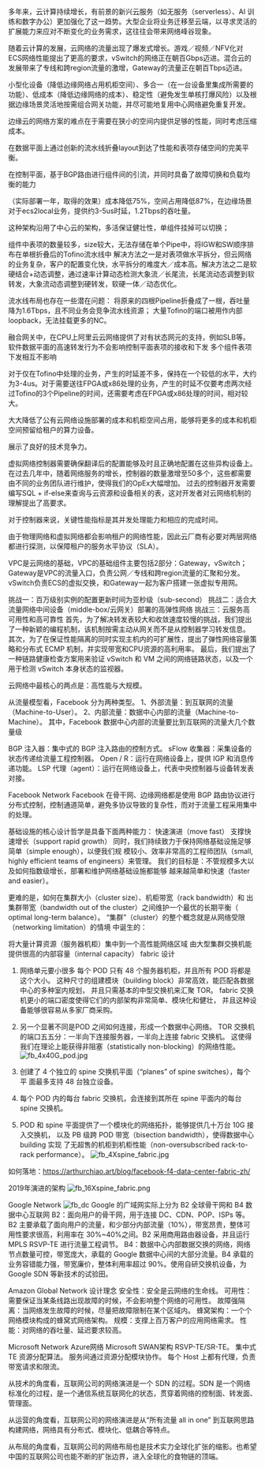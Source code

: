 多年来，云计算持续增长，有前景的新兴云服务（如无服务（serverless）、AI 训练和数字办公）更加强化了这一趋势。大型企业将业务迁移至云端，以寻求灵活的扩展能力来应对不断变化的业务需求，这往往会带来网络峰谷现象。

随着云计算的发展，云网络的流量出现了爆发式增长。游戏／视频／NFV化对ECS网络性能提出了更高的要求，vSwitch的网络正在朝百Gbps迈进。混合云的发展带来了专线和跨region流量的激增，Gateway的流量正在朝百Tbps迈进。


小型化设备（降低边缘网络占用机柜空间）、多合一（在一台设备里集成所需要的功能）、低成本（降低边缘网络的成本）、稳定性（避免发生单核打爆风险）以及根据边缘场景灵活地按需组合网关功能，并尽可能地复用中心网络避免重复开发。

边缘云的网络方案的难点在于需要在狭小的空间内提供足够的性能，同时考虑压缩成本。

在数据平面上通过创新的流水线折叠layout到达了性能和表项存储空间的完美平衡。

在控制平面，基于BGP路由进行组件间的引流，并同时具备了故障切换和负载均衡的能力

（实际部署一年，取得的效果）成本降低75%，空间占用降低87%，在边缘场景对于ecs2local业务，提供约3-5us时延，1.2Tbps的吞吐量。

这种架构沿用了中心云的架构，多活保证健壮性，单组件挂掉可以切换；

组件中表项的数量较多，size较大，无法存储在单个Pipe中，将IGW和SW顺序排布在单根折叠后的Tofino流水线中
解决方法之一是对表项做水平拆分，但云网络的业务复杂，客户的配置变化快，水平拆分的难度大／成本高。解决方法之二是软硬结合+动态调整，通过速率计算动态检测大象流／长尾流，长尾流动态调整到软转发，大象流动态调整到硬转发，软硬一体／动态优化。

流水线布局也存在一些潜在问题：
将原来的四根Pipeline折叠成了一根，吞吐量降为1.6Tbps，且不同业务会竞争流水线资源；
大量Tofino的端口被用作内部loopback，无法挂载更多的NC。


融合网关中，在CPU上阿里云云网络提供了对有状态网元的支持，例如SLB等。
软件数据平面的高速转发行为不会影响控制平面表项的接收和下发
多个组件表项下发相互不影响

对于仅在Tofino中处理的业务，产生的时延差不多，保持在一个较低的水平，大约为3-4us。对于需要送往FPGA或x86处理的业务，产生的时延不仅要考虑两次经过Tofino的3个Pipeline的时间，还需要考虑在FPGA或x86处理的时间，相对较大。

大大降低了公有云网络设施部署的成本和机柜空间占用，能够将更多的成本和机柜空间预留给租户的算力设备。

展示了良好的技术竞争力。

虚拟网络控制器需要确保翻译后的配置能够及时且正确地配置在这些异构设备上。
在过去几年中，随着网络服务的增长，控制器的数量激增至50多个，这些都需要由不同的业务团队进行维护，使得我们的OpEx大幅增加。
过去的控制器开发需要编写SQL + if-else来查询与云资源和设备相关的表，这对开发者对云网络机制的理解提出了高要求。

对于控制器来说，关键性能指标是其并发处理能力和相应的完成时间。

由于物理网络和虚拟网络都会影响租户的网络性能，因此云厂商有必要对两层网络都进行探测，以保障租户的服务水平协议（SLA）。

VPC是云网络的基础，VPC的基础组件主要包括2部分：Gateway，vSwitch；Gateway是VPC的流量入口，负责公网／专线和跨region流量的汇聚和分发。vSwitch负责ECS的虚拟交换，和Gateway一起为客户搭建一张虚拟专用网。

挑战一：百万级别实例的配置更新时间为亚秒级（sub-second）
挑战二：适合大流量网络中间设备（middle-box/云网关）部署的高弹性网络
挑战三：云服务高可用性和高可靠性
首先，为了解决转发表较大和收敛速度较慢的挑战，我们提出了一种新颖的编程机制，该机制按需主动从网关而不是从控制器学习转发信息。
其次，为了在保证性能隔离的同时实现主机内的可扩展性，提出了弹性网络容量策略和分布式 ECMP 机制，并实现带宽和CPU资源的高利用率。
最后，我们提出了一种链路健康检查方案用来验证 vSwitch 和 VM 之间的网络链路状态，以及一个用于检测 vSwitch 本身状态的监视器。

云网络中最核心的两点是：高性能与大规模。

从流量模型看，Facebook 分为两种类型。
1、外部流量：到互联网的流量（Machine-to-User）。
2、内部流量：数据中心内部的流量（Machine-to-Machine）。
其中，Facebook 数据中心内部的流量要比到互联网的流量大几个数量级

BGP 注入器：集中式的 BGP 注入路由的控制方式。
sFlow 收集器：采集设备的状态传递给流量工程控制器。
Open / R：运行在网络设备上，提供 IGP 和消息传递功能。
LSP 代理（agent）：运行在网络设备上，代表中央控制器与设备转发表对接。

Facebook Network
Facebook 在骨干网、边缘网络都是使用 BGP 路由协议进行分布式控制，控制通道简单，避免多协议导致的复杂性，而对于流量工程采用集中的处理。

基础设施的核心设计哲学是具备下面两种能力：
快速演进（move fast）
支撑快速增长（support rapid growth）
同时，我们持续致力于保持网络基础设施足够简单（simple enough），以便我们规 模较小、效率非常高的工程师团队（small, highly efficient teams of engineers）来管理。
我们的目标是：不管规模多大以及如何指数级增长，部署和维护网络基础设施都能够 越来越简单和快速（faster and easier）。

更难的是，如何在集群大小（cluster size）、机柜带宽（rack bandwidth）和 出集群带宽（bandwidth out of the cluster）之间维护一个最优的长期平衡（ optimal long-term balance）。
“集群”（cluster）的整个概念就是从网络受限（networking limitation）的情境 中诞生的：

将大量计算资源（服务器机柜）集中到一个高性能网络区域
由大型集群交换机能提供很高的内部容量（internal capacity）
fabric 设计
1. 网络单元要小很多
每个 POD 只有 48 个服务器机柜，并且所有 POD 将都是这个大小。
这种尺寸的组建模块（building block）非常高效，能匹配各数据中心的多种室内规划， 并且只需基本的中型交换机来汇聚 TOR。
fabric 交换机更小的端口密度使得它们的内部架构非常简单、模块化和健壮， 并且这种设备能够很容易从多家厂商采购。
2. 另一个显著不同是POD 之间如何连接，形成一个数据中心网络。
TOR 交换机的端口五五分：一半向下连接服务器，一半向上连接 fabric 交换机。
这使得我们在理论上能获得非阻塞（statistically non-blocking）的网络性能。
![fb_4x40G_pod.jpg](./zap/fb_4x40G_pod.jpg)

1. 创建了 4 个独立的 spine 交换机平面（“planes” of spine switches），每个平 面最多支持 48 台独立设备。
2. 每个 POD 内的每台 fabric 交换机，会连接到其所在 spine 平面内的每台 spine 交换机。
3. POD 和 spine 平面提供了一个模块化的网络拓扑，能够提供几十万台 10G 接入交换机， 以及 PB 级跨 POD 带宽（bisection bandwidth），使得数据中心 building 实现 了无超售的机柜到机柜性能（non-oversubscribed rack-to-rack performance）。
![fb_4Xspine_fabric.jpg](./zap/fb_4Xspine_fabric.jpg)

 如何落地：https://arthurchiao.art/blog/facebook-f4-data-center-fabric-zh/

 2019年演进的架构
 ![fb_16Xspine_fabric.png](./zap/fb_16Xspine_fabric.png)

Google Network
![fb_dc](./zap/fb_dc.jpeg)
Google 的广域网实际上分为 B2 全球骨干网和 B4 数据中心互联网
B2：面向用户的骨干网，用于连接 DC、CDN、POP、ISPs 等。B2 主要承载了面向用户的流量，和少部分内部流量（10%），带宽昂贵，整体可用性要求很高，利用率在 30%~40%之间。B2 采用商用路由器设备，并且运行 MPLS RSVP-TE 进行流量工程调节。
B4：数据中心内部数据交换的网络，网络节点数量可控，带宽庞大，承载的 Google 数据中心间的大部分流量。B4 承载的业务容错能力强，带宽廉价，整体利用率超过 90%。使用自研交换机设备，为 Google SDN 等新技术的试验田。


Amazon Global Network
设计理念
安全性：安全是云网络的生命线。
可用性：需要保证当某条线路出现故障的时候，不会影响整个网络的可用性。
故障强隔离：当网络发生故障的时候，尽量把故障限制在某个区域内。
蜂窝架构：一个个网络模块构成的蜂窝式网络架构。
规模：支撑上百万客户的应用网络需求。
性能：对网络的吞吐量、延迟要求较高。

Microsoft Network Azure网络
Microsoft SWAN架构
RSVP-TE/SR-TE。
集中式 TE 资源分配算法。
服务间通过资源分配模块协作。
每个 Host 上都有代理，负责带宽请求和限流。


从技术的角度看，互联网公司的网络演进是一个 SDN 的过程。SDN 是一个网络标准化的过程，是一个通信系统互联网化的状态，贯穿着网络的控制面、转发面、管理面。

从运营的角度看，互联网公司的网络演进是从“所有流量 all in one” 到互联网思路构建网络，网络具有分布式、模块化、低耦合等特点。

从布局的角度看，互联网公司的网络布局也是技术实力全球化扩张的缩影。也希望中国的互联网公司也能不断的扩张边界，进入全球化的食物链的顶端。
